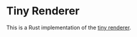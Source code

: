 # Tiny Renderer

This is a Rust implementation of the [tiny renderer](https://github.com/ssloy/tinyrenderer).